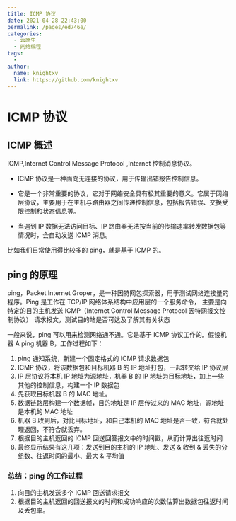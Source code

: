 ```yaml
---
title: ICMP 协议
date: 2021-04-28 22:43:00
permalink: /pages/ed746e/
categories:
  - 云原生
  - 网络编程
tags:
  - 
author: 
  name: knightxv
  link: https://github.com/knightxv
---
```

# ICMP 协议

## ICMP 概述

ICMP,Internet Control Message Protocol ,Internet 控制消息协议。

-   ICMP 协议是一种面向无连接的协议，用于传输出错报告控制信息。

-   它是一个非常重要的协议，它对于网络安全具有极其重要的意义。它属于网络层协议，主要用于在主机与路由器之间传递控制信息，包括报告错误、交换受限控制和状态信息等。

-   当遇到 IP 数据无法访问目标、IP 路由器无法按当前的传输速率转发数据包等情况时，会自动发送 ICMP 消息。

比如我们日常使用得比较多的 ping，就是基于 ICMP 的。

## ping 的原理

ping，Packet Internet Groper，是一种因特网包探索器，用于测试网络连接量的程序。Ping 是工作在 TCP/IP 网络体系结构中应用层的一个服务命令， 主要是向特定的目的主机发送 ICMP（Internet Control Message Protocol 因特网报文控制协议） 请求报文，测试目的站是否可达及了解其有关状态

一般来说，ping 可以用来检测网络通不通。它是基于 ICMP 协议工作的。假设机器 A ping 机器 B，工作过程如下：

1. ping 通知系统，新建一个固定格式的 ICMP 请求数据包
2. ICMP 协议，将该数据包和目标机器 B 的 IP 地址打包，一起转交给 IP 协议层
3. IP 层协议将本机 IP 地址为源地址，机器 B 的 IP 地址为目标地址，加上一些其他的控制信息，构建一个 IP 数据包
4. 先获取目标机器 B 的 MAC 地址。
5. 数据链路层构建一个数据帧，目的地址是 IP 层传过来的 MAC 地址，源地址是本机的 MAC 地址
6. 机器 B 收到后，对比目标地址，和自己本机的 MAC 地址是否一致，符合就处理返回，不符合就丢弃。
7. 根据目的主机返回的 ICMP 回送回答报文中的时间戳，从而计算出往返时间
8. 最终显示结果有这几项：发送到目的主机的 IP 地址、发送 & 收到 & 丢失的分组数、往返时间的最小、最大 & 平均值

### 总结：ping 的工作过程

1. 向目的主机发送多个 ICMP 回送请求报文
2. 根据目的主机返回的回送报文的时间和成功响应的次数估算出数据包往返时间及丢包率。
